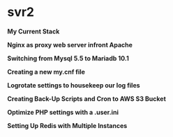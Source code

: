 # svr2

<b> My Current Stack </b>

<b> Nginx as proxy web server infront Apache</b>

<b>Switching from Mysql 5.5 to Mariadb 10.1</b>

<b>Creating a new my.cnf file</b>

<b>Logrotate settings to housekeep our log files</b>

<b> Creating Back-Up Scripts and Cron to AWS S3 Bucket</b>

<b> Optimize PHP settings with a .user.ini</b>

<b> Setting Up Redis with Multiple Instances</b>

